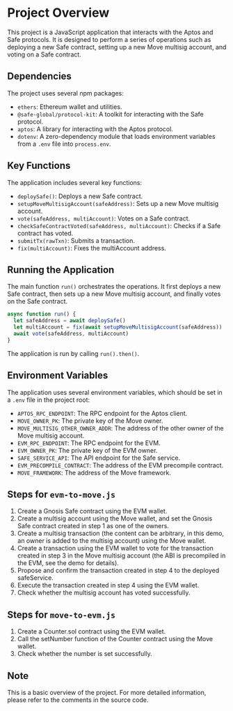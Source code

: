 # Project Overview

This project is a JavaScript application that interacts with the Aptos and Safe protocols. It is designed to perform a series of operations such as deploying a new Safe contract, setting up a new Move multisig account, and voting on a Safe contract.

## Dependencies

The project uses several npm packages:

- `ethers`: Ethereum wallet and utilities.
- `@safe-global/protocol-kit`: A toolkit for interacting with the Safe protocol.
- `aptos`: A library for interacting with the Aptos protocol.
- `dotenv`: A zero-dependency module that loads environment variables from a `.env` file into `process.env`.

## Key Functions

The application includes several key functions:

- `deploySafe()`: Deploys a new Safe contract.
- `setupMoveMultisigAccount(safeAddress)`: Sets up a new Move multisig account.
- `vote(safeAddress, multiAccount)`: Votes on a Safe contract.
- `checkSafeContractVoted(safeAddress, multiAccount)`: Checks if a Safe contract has voted.
- `submitTx(rawTxn)`: Submits a transaction.
- `fix(multiAccount)`: Fixes the multiAccount address.

## Running the Application

The main function `run()` orchestrates the operations. It first deploys a new Safe contract, then sets up a new Move multisig account, and finally votes on the Safe contract.

```javascript
async function run() {
  let safeAddress = await deploySafe()
  let multiAccount = fix(await setupMoveMultisigAccount(safeAddress))
  await vote(safeAddress, multiAccount)
}
```

The application is run by calling `run().then()`.

## Environment Variables

The application uses several environment variables, which should be set in a `.env` file in the project root:

- `APTOS_RPC_ENDPOINT`: The RPC endpoint for the Aptos client.
- `MOVE_OWNER_PK`: The private key of the Move owner.
- `MOVE_MULTISIG_OTHER_OWNER_ADDR`: The address of the other owner of the Move multisig account.
- `EVM_RPC_ENDPOINT`: The RPC endpoint for the EVM.
- `EVM_OWNER_PK`: The private key of the EVM owner.
- `SAFE_SERVICE_API`: The API endpoint for the Safe service.
- `EVM_PRECOMPILE_CONTRACT`: The address of the EVM precompile contract.
- `MOVE_FRAMEWORK`: The address of the Move framework.

## Steps for `evm-to-move.js`

1. Create a Gnosis Safe contract using the EVM wallet.
2. Create a multisig account using the Move wallet, and set the Gnosis Safe contract created in step 1 as one of the owners.
3. Create a multisig transaction (the content can be arbitrary, in this demo, an owner is added to the multisig account) using the Move wallet.
4. Create a transaction using the EVM wallet to vote for the transaction created in step 3 in the Move multisig account (the ABI is precompiled in the EVM, see the demo for details).
5. Propose and confirm the transaction created in step 4 to the deployed safeService.
6. Execute the transaction created in step 4 using the EVM wallet.
7. Check whether the multisig account has voted successfully.

## Steps for `move-to-evm.js`

1. Create a Counter.sol contract using the EVM wallet.
2. Call the setNumber function of the Counter contract using the Move wallet.
3. Check whether the number is set successfully.

## Note

This is a basic overview of the project. For more detailed information, please refer to the comments in the source code.
